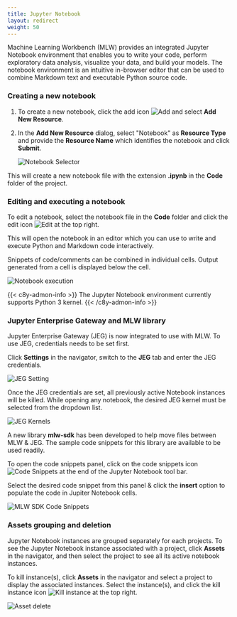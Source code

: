 ```yaml
---
title: Jupyter Notebook
layout: redirect
weight: 50
---
```


Machine Learning Workbench (MLW) provides an integrated Jupyter Notebook environment that enables you to write your code, perform exploratory data analysis, visualize your data, and build your models. The notebook environment is an intuitive in-browser editor that can be used to combine Markdown text and executable Python source code.

### Creating a new notebook

1. To create a new notebook, click the add icon <img src="/images/zementis/mlw-new-automl-icon.png" alt="Add" style="display:inline-block; margin:0"> and select **Add New Resource**.

	<!-- ![Add new resource](/images/zementis/mlw-app-resource-add-new.png) -->

2. In the **Add New Resource** dialog, select "Notebook" as **Resource Type** and provide the **Resource Name** which identifies the notebook and click **Submit**.

 	![Notebook Selector](/images/zementis/mlw-app-resource-add-notebook.png)

This will create a new notebook file with the extension **.ipynb** in the **Code** folder of the project.

### Editing and executing a notebook

To edit a notebook, select the notebook file in the **Code** folder and click the edit icon <img src="/images/zementis/mlw-edit-icon.png" alt="Edit" style="display:inline-block; margin:0"> at the top right.

This will open the notebook in an editor which you can use to write and execute Python and Markdown code interactively.

<!-- ![Notebook editor](/images/zementis/mlw-app-nb-edit.png) -->

<!-- ![Notebook layout](/images/zementis/mlw-app-nb-layout.png) -->

Snippets of code/comments can be combined in individual cells. Output generated from a cell is displayed below the cell.

![Notebook execution](/images/zementis/mlw-app-nb-execution.png)

{{< c8y-admon-info >}}
The Jupyter Notebook environment currently supports Python 3 kernel.
{{< /c8y-admon-info >}}

<a name="Jupyter-Enterprise-Gateway-and-MLW-library"></a>
### Jupyter Enterprise Gateway and MLW library

Jupyter Enterprise Gateway (JEG) is now integrated to use with MLW. To use JEG, credentials needs to be set first.

Click **Settings** in the navigator, switch to the **JEG** tab and enter the JEG credentials.


![JEG Setting](/images/zementis/mlw-app-jeg-settings-page.png)

Once the JEG credentials are set, all previously active Notebook instances will be killed. While opening any notebook, the desired JEG kernel must be selected from the dropdown list.



![JEG Kernels](/images/zementis/mlw-app-jeg-kernels.png)

A new library **mlw-sdk** has been developed to help move files between MLW & JEG. The sample code snippets for this library are available to be used readily.


To open the code snippets panel, click on the code snippets icon <img src="/images/zementis/mlw-sdk-code-snippets-icon.png" alt="Code Snippets" style="display:inline-block; margin:0"> at the end of the Jupyter Notebook tool bar.


Select the desired code snippet from this panel & click the **insert** option to populate the code in Jupiter Notebook cells.


![MLW SDK Code Snippets](/images/zementis/mlw-sdk-code-snippets-panel.png)




<a name="Assets-grouping-and-deletion"></a>
### Assets grouping and deletion

Jupyter Notebook instances are grouped separately for each projects. To see the Jupyter Notebook instance associated with a project, click **Assets** in the navigator, and then select the project to see all its active notebook instances.


To kill instance(s), click **Assets** in the navigator and select a project to display the associated instances. Select the instance(s), and click the kill instance icon <img src="/images/zementis/mlw-kill-instance-icon.png" alt="Kill instance" style="display:inline-block; margin:0"> at the top right.



![Asset delete](/images/zementis/mlw-app-project-assets-delete.png)
